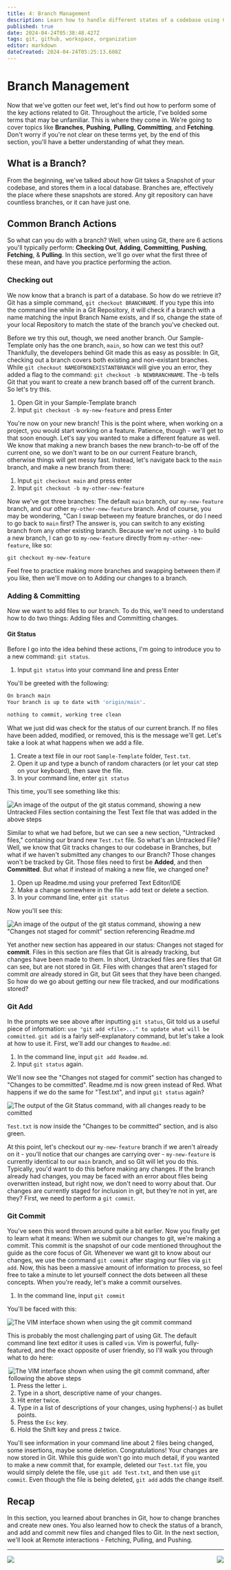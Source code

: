 ```yaml
---
title: 4: Branch Management
description: Learn how to handle different states of a codebase using Git
published: true
date: 2024-04-24T05:38:48.427Z
tags: git, github, workspace, organization
editor: markdown
dateCreated: 2024-04-24T05:25:13.608Z
---
```


# Branch Management
Now that we've gotten our feet wet, let's find out how to perform some of the key actions related to Git. Throughout the article, I've bolded some terms that may be unfamiliar. This is where they come in. We're going to cover topics like **Branches**, **Pushing**, **Pulling**, **Committing**, and **Fetching**. Don't worry if you're not clear on these terms yet, by the end of this section, you'll have a better understanding of what they mean.

## What is a Branch?
From the beginning, we've talked about how Git takes a Snapshot of your codebase, and stores them in a local database. Branches are, effectively the place where these snapshots are stored. Any git repository can have countless branches, or it can have just one.

## Common Branch Actions
So what can you do with a branch? Well, when using Git, there are 6 actions you'll typically perform: **Checking Out**, **Adding**, **Committing**, **Pushing**, **Fetching**, & **Pulling**. In this section, we'll go over what the first three of these mean, and have you practice performing the action.

### Checking out
We now know that a branch is part of a database. So how do we retrieve it? Git has a simple command, `git checkout BRANCHNAME`. If you type this into the command line while in a Git Repository, it will check if a branch with a name matching the input Branch Name exists, and if so, change the state of your local Repository to match the state of the branch you've checked out.

Before we try this out, though, we need another branch. Our Sample-Template only has the one branch, `main`, so how can we test this out? Thankfully, the developers behind Git made this as easy as possible: In Git, checking out a branch covers both existing and non-existant branches. While `git checkout NAMEOFNONEXISTANTBRANCH` will give you an error, they added a flag to the command: `git checkout -b NEWBRANCHNAME`. The -b tells Git that you want to create a new branch based off of the current branch. So let's try this.

1. Open Git in your Sample-Template branch
2. Input `git checkout -b my-new-feature` and press Enter

You're now on your new branch! This is the point where, when working on a project, you would start working on a feature. Patience, though - we'll get to that soon enough. Let's say you wanted to make a different feature as well. We know that making a new branch bases the new branch-to-be off of the current one, so we don't want to be on our current Feature branch, otherwise things will get messy fast. Instead, let's navigate back to the `main` branch, and make a new branch from there:

1. Input `git checkout main` and press enter
2. Input `git checkout -b my-other-new-feature`

Now we've got three branches: The default `main` branch, our `my-new-feature` branch, and our other `my-other-new-feature` branch. And of course, you may be wondering, "Can I swap between my feature branches, or do I need to go back to `main` first? The answer is, you can switch to any existing branch from any other existing branch. Because we're not using `-b` to build a new branch, I can go to `my-new-feature` directly from `my-other-new-feature`, like so:

`git checkout my-new-feature`

Feel free to practice making more branches and swapping between them if you like, then we'll move on to Adding our changes to a branch.

### Adding & Committing
Now we want to add files to our branch. To do this, we'll need to understand how to do two things: Adding files and Committing changes. 

#### Git Status
Before I go into the idea behind these actions, I'm going to introduce you to a new command: `git status`. 

1. Input `git status` into your command line and press Enter

You'll be greeted with the following:
```bash
On branch main
Your branch is up to date with 'origin/main'.

nothing to commit, working tree clean
```

What we just did was check for the status of our current branch. If no files have been added, modified, or removed, this is the message we'll get. Let's take a look at what happens when we add a file.

1. Create a text file in our root `Sample-Template` folder, `Test.txt`.
2. Open it up and type a bunch of random characters (or let your cat step on your keyboard), then save the file.
3. In your command line, enter `git status`

This time, you'll see something like this:

![An image of the output of the git status command, showing a new Untracked Files section containing the Test Text file that was added in the above steps](https://github.com/BG3-Community-Library-Team/BG3-Community-Library/raw/main/WikiRes/Git/img/git%20status%202.PNG)

Similar to what we had before, but we can see a new section, "Untracked  files," containing our brand new `Test.txt` file. So what's an Untracked File? Well, we know that Git tracks changes to our codebase in Branches, but what if we haven't submitted any changes to our Branch? Those changes won't be tracked by Git. Those files need to first be **Added**, and then **Committed**. But what if instead of making a new file, we changed one? 

1. Open up Readme.md using your preferred Text Editor/IDE
2. Make a change somewhere in the file - add text or delete a section.
3. In your command line, enter `git status`

Now you'll see this:

![An image of the output of the git status command, showing a new "Changes not staged for commit" section referencing Readme.md](https://github.com/BG3-Community-Library-Team/BG3-Community-Library/raw/main/WikiRes/Git/img/git%20status%203.PNG)

Yet another new section has appeared in our status: Changes not staged for **commit**. Files in this section are files that Git is already tracking, but changes have been made to them. In short, Untracked files are files that Git can see, but are not stored in Git. Files with changes that aren't staged for commit *are* already stored in Git, but Git sees that they have been changed. So how do we go about getting our new file tracked, and our modifications stored?

### Git Add
In the prompts we see above after inputting `git status`, Git told us a useful piece of information: `use "git add <file>..." to update what will be committed`. `git add` is a fairly self-explanatory command, but let's take a look at how to use it. First, we'll add our changes to `Readme.md`:

1. In the command line, input `git add Readme.md`.
2. Input `git status` again.

We'll now see the "Changes not staged for commit" section has changed to "Changes to be committed". Readme.md is now green instead of Red. What happens if we do the same for "Test.txt", and input `git status` again?

![The output of the Git Status command, with all changes ready to be comitted](https://github.com/BG3-Community-Library-Team/BG3-Community-Library/raw/main/WikiRes/Git/img/git%20status%204.PNG)

`Test.txt` is now inside the "Changes to be committed" section, and is also green.

At this point, let's checkout our `my-new-feature` branch if we aren't already on it - you'll notice that our changes are carrying over - `my-new-feature` is currently identical to our `main` branch, and so Git will let you do this. Typically, you'd want to do this before making any changes. If the branch already had changes, you may be faced with an error about files being overwritten instead, but right now, we don't need to worry about that. Our changes are currently staged for inclusion in git, but they're not in yet, are they? First, we need to perform a `git commit`.

### Git Commit
You've seen this word thrown around quite a bit earlier. Now you finally get to learn what it means: When we submit our changes to git, we're making a commit. This commit is the snapshot of our code mentioned throughout the guide as the core focus of Git. Whenever we want git to know about our changes, we use the command `git commit` after staging our files via `git add`. Now, this has been a massive amount of information to process, so feel free to take a minute to let yourself connect the dots between all these concepts. When you're ready, let's make a commit ourselves.

1. In the command line, input `git commit`

You'll be faced with this:

![The VIM interface shown when using the git commit command](https://github.com/BG3-Community-Library-Team/BG3-Community-Library/raw/main/WikiRes/Git/img/git%20commit.PNG)

This is probably the most challenging part of using Git. The default command line text editor it uses is called `vim`. Vim is powerful, fully-featured, and the exact opposite of user friendly, so I'll walk you through what to do here:

<img align="right" alt="The VIM interface shown when using the git commit command, after following the above steps" src="https://github.com/BG3-Community-Library-Team/BG3-Community-Library/raw/main/WikiRes/Git/img/git%20commit%202.PNG">

1. Press the letter `i`.
2. Type in a short, descriptive name of your changes.
3. Hit enter twice.
4. Type in a list of descriptions of your changes, using hyphens(-) as bullet points.
5. Press the `Esc` key.
6. Hold the Shift key and press `Z` twice.

You'll see information in your command line about 2 files being changed, some insertions, maybe some deletion. Congratulations! Your changes are now stored in Git. While this guide won't go into much detail, if you wanted to make a new commit that, for example, deleted our `Test.txt` file, you would simply delete the file, use `git add Test.txt`, and then use `git commit`. Even though the file is being deleted, `git add` adds the change itself.

## Recap
In this section, you learned about branches in Git, how to change branches and create new ones. You also learned how to check the status of a branch, and add and commit new files and changed files to Git. In the next section, we'll look at Remote interactions - Fetching, Pulling, and Pushing.

---


[<img align="left" src="https://img.shields.io/badge/Previous-Working_With_repositories-blue?style=for-the-badge">](/tools/modders-guide-to-git/working-with-repositories) [<img align="right" src="https://img.shields.io/static/v1?label=Next&message=Remote+Branch+Management&color=2ea44f&style=for-the-badge">](/tools/modders-guide-to-git/remote-branch-management)
